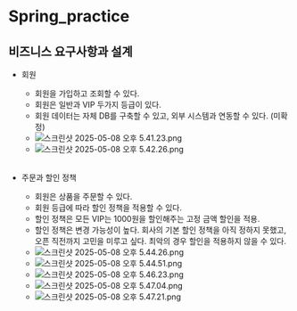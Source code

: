 # Spring_practice

## 비즈니스 요구사항과 설계

- 회원
    - 회원을 가입하고 조회할 수 있다.
    - 회원은 일반과 VIP 두가지 등급이 있다.
    - 회원 데이터는 자체 DB를 구축할 수 있고, 외부 시스템과 연동할 수 있다. (미확정)
    - ![스크린샷 2025-05-08 오후 5.41.23.png](../../../../var/folders/2x/sfm6xd9j6c527skqlf8zg0rr0000gn/T/TemporaryItems/NSIRD_screencaptureui_r4GYh5/%EC%8A%A4%ED%81%AC%EB%A6%B0%EC%83%B7%202025-05-08%20%EC%98%A4%ED%9B%84%205.41.23.png)
    - ![스크린샷 2025-05-08 오후 5.42.26.png](../../../../var/folders/2x/sfm6xd9j6c527skqlf8zg0rr0000gn/T/TemporaryItems/NSIRD_screencaptureui_N41mb2/%EC%8A%A4%ED%81%AC%EB%A6%B0%EC%83%B7%202025-05-08%20%EC%98%A4%ED%9B%84%205.42.26.png)
    
    <br>
      
- 주문과 할인 정책
    - 회원은 상품을 주문할 수 있다.
    - 회원 등급에 따라 할인 정책을 적용할 수 있다.
    - 할인 정책은 모든 VIP는 1000원을 할인해주는 고정 금액 할인을 적용.
    - 할인 정책은 변경 가능성이 높다. 회사의 기본 할인 정책을 아직 정하지 못했고, 오픈 직전까지 고민을 미루고 싶다. 최악의 경우 할인을 적용하지 않을 수 있다.
    - ![스크린샷 2025-05-08 오후 5.44.26.png](../../../../var/folders/2x/sfm6xd9j6c527skqlf8zg0rr0000gn/T/TemporaryItems/NSIRD_screencaptureui_AHpP6X/%EC%8A%A4%ED%81%AC%EB%A6%B0%EC%83%B7%202025-05-08%20%EC%98%A4%ED%9B%84%205.44.26.png)
    - ![스크린샷 2025-05-08 오후 5.44.51.png](../../../../var/folders/2x/sfm6xd9j6c527skqlf8zg0rr0000gn/T/TemporaryItems/NSIRD_screencaptureui_vbMQRi/%EC%8A%A4%ED%81%AC%EB%A6%B0%EC%83%B7%202025-05-08%20%EC%98%A4%ED%9B%84%205.44.51.png)
    - ![스크린샷 2025-05-08 오후 5.46.23.png](../../../../var/folders/2x/sfm6xd9j6c527skqlf8zg0rr0000gn/T/TemporaryItems/NSIRD_screencaptureui_CzNEcx/%EC%8A%A4%ED%81%AC%EB%A6%B0%EC%83%B7%202025-05-08%20%EC%98%A4%ED%9B%84%205.46.23.png)
    - ![스크린샷 2025-05-08 오후 5.47.04.png](../../../../var/folders/2x/sfm6xd9j6c527skqlf8zg0rr0000gn/T/TemporaryItems/NSIRD_screencaptureui_AerIjL/%EC%8A%A4%ED%81%AC%EB%A6%B0%EC%83%B7%202025-05-08%20%EC%98%A4%ED%9B%84%205.47.04.png)
    - ![스크린샷 2025-05-08 오후 5.47.21.png](../../../../var/folders/2x/sfm6xd9j6c527skqlf8zg0rr0000gn/T/TemporaryItems/NSIRD_screencaptureui_CEAfSH/%EC%8A%A4%ED%81%AC%EB%A6%B0%EC%83%B7%202025-05-08%20%EC%98%A4%ED%9B%84%205.47.21.png)